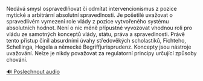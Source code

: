 
Nedává smysl ospravedlňovat či odmítat intervencionismus z pozice mytické a arbitrární absolutní spravedlnosti. Je pošetilé uvažovat o spravedlivém vymezení role vlády z pozice vytvořeného systému absolutních hodnot. Není o nic méně přípustné vyvozovat vhodnou roli pro vládu ze samotných konceptů vlády, státu, práva a spravedlnosti. Právě tento přístup činil absurdními úvahy středověkých scholastiků, Fichteho, Schellinga, Hegela a německé Begriffjurisprudenz. Koncepty jsou nástroje uvažování. Nelze je nikdy považovat za regulatorní principy určující způsoby chování.

[🔊 Poslechnout audio](/data/7-paragraphs/audio/chapter_145/para_007-Nedv-smysl-ospravedlovat-i-odmtat-intervencio.mp3)
